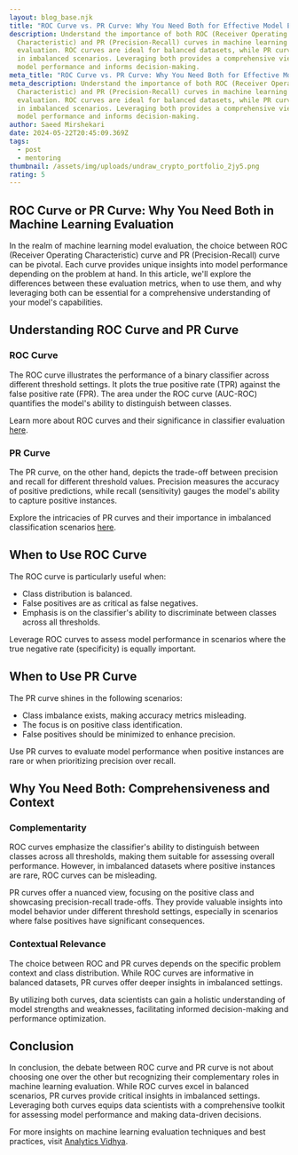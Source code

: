 ```yaml
---
layout: blog_base.njk
title: "ROC Curve vs. PR Curve: Why You Need Both for Effective Model Evaluation"
description: Understand the importance of both ROC (Receiver Operating
  Characteristic) and PR (Precision-Recall) curves in machine learning
  evaluation. ROC curves are ideal for balanced datasets, while PR curves excel
  in imbalanced scenarios. Leveraging both provides a comprehensive view of
  model performance and informs decision-making.
meta_title: "ROC Curve vs. PR Curve: Why You Need Both for Effective Model Evaluation"
meta_description: Understand the importance of both ROC (Receiver Operating
  Characteristic) and PR (Precision-Recall) curves in machine learning
  evaluation. ROC curves are ideal for balanced datasets, while PR curves excel
  in imbalanced scenarios. Leveraging both provides a comprehensive view of
  model performance and informs decision-making.
author: Saeed Mirshekari
date: 2024-05-22T20:45:09.369Z
tags:
  - post
  - mentoring
thumbnail: /assets/img/uploads/undraw_crypto_portfolio_2jy5.png
rating: 5
---
```

## ROC Curve or PR Curve: Why You Need Both in Machine Learning Evaluation

In the realm of machine learning model evaluation, the choice between ROC (Receiver Operating Characteristic) curve and PR (Precision-Recall) curve can be pivotal. Each curve provides unique insights into model performance depending on the problem at hand. In this article, we'll explore the differences between these evaluation metrics, when to use them, and why leveraging both can be essential for a comprehensive understanding of your model's capabilities.

## Understanding ROC Curve and PR Curve

### ROC Curve

The ROC curve illustrates the performance of a binary classifier across different threshold settings. It plots the true positive rate (TPR) against the false positive rate (FPR). The area under the ROC curve (AUC-ROC) quantifies the model's ability to distinguish between classes.

Learn more about ROC curves and their significance in classifier evaluation [here](https://machinelearningmastery.com/roc-curves-and-precision-recall-curves-for-imbalanced-classification/).

### PR Curve

The PR curve, on the other hand, depicts the trade-off between precision and recall for different threshold values. Precision measures the accuracy of positive predictions, while recall (sensitivity) gauges the model's ability to capture positive instances.

Explore the intricacies of PR curves and their importance in imbalanced classification scenarios [here](https://towardsdatascience.com/precision-recall-curve-ebf90db6c8ec).

## When to Use ROC Curve

The ROC curve is particularly useful when:

- Class distribution is balanced.
- False positives are as critical as false negatives.
- Emphasis is on the classifier's ability to discriminate between classes across all thresholds.

Leverage ROC curves to assess model performance in scenarios where the true negative rate (specificity) is equally important.

## When to Use PR Curve

The PR curve shines in the following scenarios:

- Class imbalance exists, making accuracy metrics misleading.
- The focus is on positive class identification.
- False positives should be minimized to enhance precision.

Use PR curves to evaluate model performance when positive instances are rare or when prioritizing precision over recall.

## Why You Need Both: Comprehensiveness and Context

### Complementarity

ROC curves emphasize the classifier's ability to distinguish between classes across all thresholds, making them suitable for assessing overall performance. However, in imbalanced datasets where positive instances are rare, ROC curves can be misleading.

PR curves offer a nuanced view, focusing on the positive class and showcasing precision-recall trade-offs. They provide valuable insights into model behavior under different threshold settings, especially in scenarios where false positives have significant consequences.

### Contextual Relevance

The choice between ROC and PR curves depends on the specific problem context and class distribution. While ROC curves are informative in balanced datasets, PR curves offer deeper insights in imbalanced settings.

By utilizing both curves, data scientists can gain a holistic understanding of model strengths and weaknesses, facilitating informed decision-making and performance optimization.

## Conclusion

In conclusion, the debate between ROC curve and PR curve is not about choosing one over the other but recognizing their complementary roles in machine learning evaluation. While ROC curves excel in balanced scenarios, PR curves provide critical insights in imbalanced settings. Leveraging both curves equips data scientists with a comprehensive toolkit for assessing model performance and making data-driven decisions.

For more insights on machine learning evaluation techniques and best practices, visit [Analytics Vidhya](https://www.analyticsvidhya.com/).